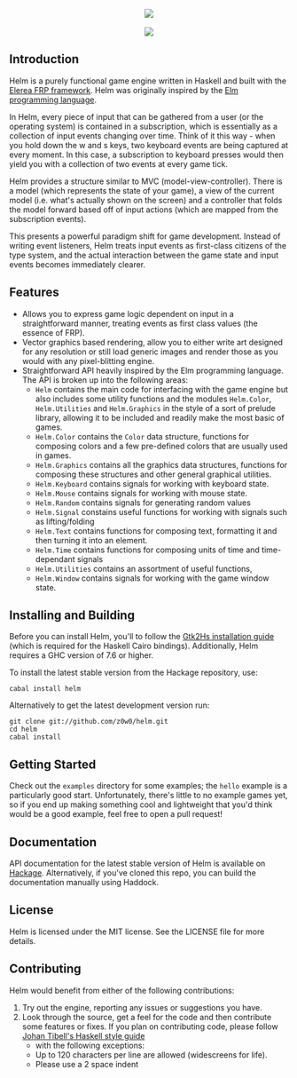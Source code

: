 <p align="center">
  <a href="http://helm-engine.org" title="Homepage"><img src="http://helm-engine.org/img/logo-alt.png" /></a>
  <br>
  <br>
  <a href="https://travis-ci.org/z0w0/helm" title="Travis CI"><img src="https://travis-ci.org/z0w0/helm.svg" /></a>
</p>

## Introduction

Helm is a purely functional game engine written in Haskell and built with
the [Elerea FRP framework](https://github.com/cobbpg/elerea). Helm was
originally inspired by the [Elm programming language](http://elm-lang.org).

In Helm, every piece of input that can be gathered from a user (or the operating system)
is contained in a subscription, which is essentially 
as a collection of input events changing over time. Think of it this way - when you hold down
the w and s keys, two keyboard events are being captured at every moment. In this case, a subscription to keyboard presses
would then yield you with a collection of two events at every game tick.

Helm provides a structure similar to MVC (model-view-controller).
There is a model (which represents the state of your game), 
a view of the current model (i.e. what's actually shown on the screen) and a controller that folds the model
forward based off of input actions (which are mapped from the subscription events).

This presents a powerful paradigm shift for game development. Instead of writing event listeners,
Helm treats input events as first-class citizens of the type system, and the actual interaction between
the game state and input events becomes immediately clearer.

## Features

* Allows you to express game logic dependent on input in a straightforward manner,
  treating events as first class values (the essence of FRP).
* Vector graphics based rendering, allow you to either write art
  designed for any resolution or still load generic images and render
  those as you would with any pixel-blitting engine.
* Straightforward API heavily inspired by the Elm programming language. The API
  is broken up into the following areas:
  * `Helm` contains the main code for interfacing with the game engine but
    also includes some utility functions and the modules `Helm.Color`, `Helm.Utilities`
    and `Helm.Graphics` in the style of a sort of prelude library, allowing it to be included
    and readily make the most basic of games.
  * `Helm.Color` contains the `Color` data structure, functions for composing
    colors and a few pre-defined colors that are usually used in games.
  * `Helm.Graphics` contains all the graphics data structures, functions
    for composing these structures and other general graphical utilities.
  * `Helm.Keyboard` contains signals for working with keyboard state.
  * `Helm.Mouse` contains signals for working with mouse state.
  * `Helm.Random` contains signals for generating random values
  * `Helm.Signal`  constains useful functions for working with signals such
     as lifting/folding
  * `Helm.Text` contains functions for composing text, formatting it
    and then turning it into an element.
  * `Helm.Time` contains functions for composing units of time and time-dependant signals
  * `Helm.Utilities` contains an assortment of useful functions,
  * `Helm.Window` contains signals for working with the game window state.

## Installing and Building

Before you can install Helm, you'll to follow the
[Gtk2Hs installation guide](https://wiki.haskell.org/Gtk2Hs/Installation)
(which is required for the Haskell Cairo bindings). Additionally, Helm
requires a GHC version of 7.6 or higher.

To install the latest stable version from the Hackage repository, use:

```
cabal install helm
```

Alternatively to get the latest development version run:

```
git clone git://github.com/z0w0/helm.git
cd helm
cabal install
```

## Getting Started

Check out the `examples` directory for some examples; the `hello` example is a particularly good start.
Unfortunately, there's little to no example games yet, so if you end up making something cool and lightweight
that you'd think would be a good example, feel free to open a pull request!

## Documentation

API documentation for the latest stable version of Helm is available on [Hackage](http://hackage.haskell.org/package/helm).
Alternatively, if you've cloned this repo, you can build the documentation manually using Haddock.

## License

Helm is licensed under the MIT license. See the LICENSE file for more details.

## Contributing

Helm would benefit from either of the following contributions:

1. Try out the engine, reporting any issues or suggestions you have.
2. Look through the source, get a feel for the code and then
   contribute some features or fixes. If you plan on contributing
   code, please follow [Johan Tibell's Haskell style guide](https://github.com/tibbe/haskell-style-guide/blob/master/haskell-style.md)
   - with the following exceptions:
   * Up to 120 characters per line are allowed (widescreens for life).
   * Please use a 2 space indent
